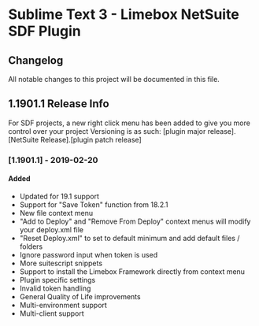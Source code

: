 # Sublime Text 3 - Limebox NetSuite SDF Plugin

## Changelog
All notable changes to this project will be documented in this file.

## 1.1901.1 Release Info
For SDF projects, a new right click menu has been added to give you more control over your project
Versioning is as such:
[plugin major release].[NetSuite Release].[plugin patch release]

### [1.1901.1] - 2019-02-20
#### Added
- Updated for 19.1 support
- Support for "Save Token" function from 18.2.1
- New file context menu
- "Add to Deploy" and "Remove From Deploy" context menus will modify your deploy.xml file
- "Reset Deploy.xml" to set to default minimum and add default files / folders
- Ignore password input when token is used
- More suitescript snippets
- Support to install the Limebox Framework directly from context menu
- Plugin specific settings
- Invalid token handling
- General Quality of Life improvements
- Multi-environment support
- Multi-client support